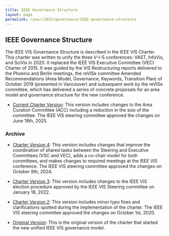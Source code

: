 ```yaml
---
title: IEEE Governance Structure
layout: page
permalink: /year/2025/governance/IEEE-governance-structure
---
```


## IEEE Governance Structure

The IEEE VIS Governance Structure is described in the IEEE VIS Charter. This charter was written to unify the three V-I-S conferences: VAST, InfoVis, and SciVis in 2020. It replaced the IEEE VIS Executive Committee (VEC) Charter of 2015. It was guided by the VIS Restructuring reports delivered to the Phoenix and
Berlin meetings, the reVISe committee Amended Recommendations (Area Model, Governance, Keywords, Transition Plan) of October 2019 (presented in Vancouver) and subsequent work by the reVISe committee, which has delivered a series of concrete proposals for an area model and governance structure for the new conference.


* [Current Charter Version](https://ieeevis.b-cdn.net/vis_2025/2025-06-18%20VIS%20Charter%20-%20Amendment%20-%20Approved.pdf): This version includes changes to the Area Curation Committee (ACC) including a reduction in the size of the committee. The IEEE VIS steering committee approved the changes on June 18th, 2025.

### Archive

* [Charter Version 4](https://ieeevis.b-cdn.net/vis_2024/pdfs/2024-10-09%20VIS%20Charter%20-%20Approved.pdf): This version includes changes that improve the coordination of shared tasks between the Steering and Executive Committees (VSC and VEC), adds a co-chair model for both committees, and makes changes to required meetings at the IEEE VIS conference. The IEEE VIS steering committee approved the changes on October 9th, 2024.

* [Charter Version 3](https://github.com/ieee-vgtc/ieeevis.org/files/8206968/2022-01-18.VIS.Charter.-.Amendment.-.Approved.by.VSC.pdf): This version includes changes to the IEEE VIS election procedure approved by the IEEE VIS Steering committee on January 18, 2022. 

* [Charter Version 2](https://github.com/ieee-vgtc/ieeevis.org/files/8206973/2020-10-01.VIS.Charter.-.Amendment.-.Approved.by.VSC.pdf): This version includes minor typo fixes and clarifications spotted during the implementation of the charter. The IEEE VIS steering committee approved the changes on October 1st, 2020.

* [Original Version](https://github.com/ieee-vgtc/ieeevis.org/files/8206980/2020.-.VIS.Charter.-.Original.pdf): This is the original version of the charter that started the new unified IEEE VIS governance model. 




